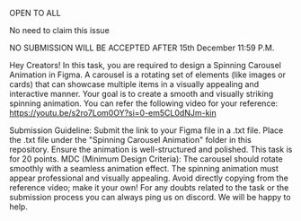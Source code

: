 OPEN TO ALL 

No need to claim this issue 

NO SUBMISSION WILL BE ACCEPTED AFTER  15th December 11:59 P.M.

Hey Creators!
In this task, you are required to design a Spinning Carousel Animation in Figma. A carousel is a rotating set of elements (like images or cards) that can showcase multiple items in a visually appealing and interactive manner. Your goal is to create a smooth and visually striking spinning animation.
You can refer the following video for your reference:
https://youtu.be/s2ro7Lom0OY?si=0-em5CL0dNJm-kin

Submission Guideline:
Submit the link to your Figma file in a .txt file.
Place the .txt file under the "Spinning Carousel Animation" folder in this repository.
Ensure the animation is well-structured and polished.
This task is for 20 points.
MDC (Minimum Design Criteria):
The carousel should rotate smoothly with a seamless animation effect.
The spinning animation must appear professional and visually appealing.
Avoid directly copying from the reference video; make it your own!
For any doubts related to the task or the submission process you can always ping us on discord. We will be happy to help.
